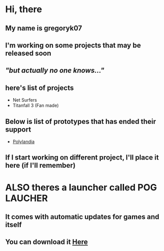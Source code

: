 # Hi, there
## My name is gregoryk07
## I'm working on some projects that may be released soon
## *"but actually no one knows..."*
## here's list of projects
- Net Surfers
- Titanfall 3 (Fan made)
## Below is list of prototypes that has ended their support
- [Polylandia](https://gregoryk07.itch.io/polylandia)
## If I start working on different project, I'll place it here (if I'll remember)
# ALSO theres a launcher called POG LAUCHER
## It comes with automatic updates for games and itself
## You can download it [Here](https://github.com/gregoryk07/POGLauncher/releases/tag/POGLauncher)
